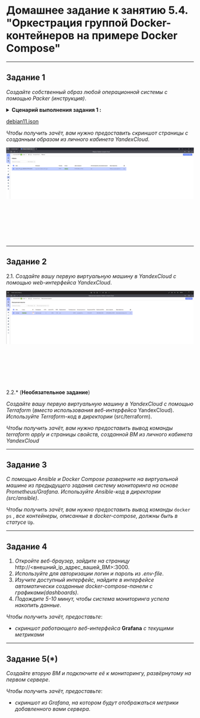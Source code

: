 # Домашнее задание к занятию 5.4. "Оркестрация группой Docker-контейнеров на примере Docker Compose"

***

## Задание 1

*Создайте собственный образ любой операционной системы  с помощью Packer (инструкция)*.

<details><summary><b>Сценарий выполнения задания 1 :</b></summary>

```shell
netology@deb11-vm1:~$ yc vpc network create --name network-vpc --labels my-label=netology --description "My network"
id: enpmmf5psu3cpo130b6m
folder_id: b1gpok0ichaplcklr1ve
created_at: "2023-05-25T15:51:22Z"
name: network-vpc
description: My network
labels:
  my-label: netology

netology@deb11-vm1:~$ yc vpc subnet create --name my-subnet-a --zone ru-central1-a --range 10.1.2.0/24 --network-net network-vpc --description "My-subnet"
ERROR: unknown flag: --network-net
netology@deb11-vm1:~$ yc vpc subnet create --name my-subnet-a --zone ru-central1-a --range 10.1.2.0/24 --network-name network-vpc --description "My-subnet"
id: e9b40kdedhfbrfndr94e
folder_id: b1gpok0ichaplcklr1ve
created_at: "2023-05-25T15:56:48Z"
name: my-subnet-a
description: My-subnet
network_id: enpmmf5psu3cpo130b6m
zone_id: ru-central1-a
v4_cidr_blocks:
  - 10.1.2.0/24

netology@deb11-vm1:~/yandex-cloud$ packer validate debian11.json
The configuration is valid.
netology@deb11-vm1:~/yandex-cloud$ sudo packer build debian11.json
yandex: output will be in this color.

==> yandex: Creating temporary RSA SSH key for instance...
==> yandex: Using as source image: fd89dg1rq7uqslc6eigm (name: "debian-11-v20230522", family: "debian-11")
==> yandex: Use provided subnet id e9b40kdedhfbrfndr94e
==> yandex: Creating disk...
==> yandex: Creating instance...
==> yandex: Waiting for instance with id fhmrntddebdhpsjqaeqe to become active...
    yandex: Detected instance IP: 158.160.102.137
==> yandex: Using SSH communicator to connect: 158.160.102.137
==> yandex: Waiting for SSH to become available...
==> yandex: Connected to SSH!
==> yandex: Provisioning with shell script: /tmp/packer-shell2379814482

...
==> yandex: Stopping instance...
==> yandex: Deleting instance...
    yandex: Instance has been deleted!
==> yandex: Creating image: debian-11-nginx-2023-05-27t10-29-37z
==> yandex: Waiting for image to complete...
==> yandex: Success image create...
==> yandex: Destroying boot disk...
    yandex: Disk has been deleted!
Build 'yandex' finished after 3 minutes 31 seconds.

==> Wait completed after 3 minutes 31 seconds

==> Builds finished. The artifacts of successful builds are:
--> yandex: A disk image was created: debian-11-nginx-2023-05-27t10-29-37z (id: fd8ies1oodo9sue03vih) with family name debian-web-server
netology@deb11-vm1:~/yandex-cloud$ yc compute image list
+----------------------+--------------------------------------+-------------------+----------------------+--------+
|          ID          |                 NAME                 |      FAMILY       |     PRODUCT IDS      | STATUS |
+----------------------+--------------------------------------+-------------------+----------------------+--------+
| fd8ies1oodo9sue03vih | debian-11-nginx-2023-05-27t10-29-37z | debian-web-server | f2eu5sakphet32oa2ss7 | READY  |
+----------------------+--------------------------------------+-------------------+----------------------+--------+

```
</details>

[debian11.json](./src/504/packer)

*Чтобы получить зачёт, вам нужно предоставить скриншот страницы с созданным образом из личного кабинета YandexCloud*.
<div style="width:auto ; height:250px">

![Screenshot](./screenshots/yc_50401.png)

</div>

***

## Задание 2

2.1. *Создайте вашу первую виртуальную машину в YandexCloud с помощью web-интерфейса YandexCloud*.

<div style="width:auto ; height:250px">

![Screenshot](./screenshots/yc_50402.png)

</div>

2.2.* (**Необязательное задание**)

*Создайте вашу первую виртуальную машину в YandexCloud с помощью Terraform* (*вместо использования веб-интерфейса* YandexCloud).   
*Используйте Terraform-код в директории* (src/terraform).

*Чтобы получить зачёт, вам нужно предоставить вывод команды terraform apply и страницы свойств, созданной ВМ из личного кабинета YandexCloud*

***

## Задание 3

*С помощью Ansible и Docker Compose разверните на виртуальной машине из предыдущего задания систему мониторинга на основе Prometheus/Grafana. Используйте Ansible-код в директории (src/ansible)*.

*Чтобы получить зачёт, вам нужно предоставить вывод команды* `docker ps` , *все контейнеры, описанные в docker-compose, должны быть в статусе* `Up`.

***

## Задание 4

1. *Откройте веб-браузер, зайдите на страницу* http://<внешний_ip_адрес_вашей_ВМ>:3000.
2. *Используйте для авторизации логин и пароль из .env-file*.
3. *Изучите доступный интерфейс, найдите в интерфейсе автоматически созданные docker-compose-панели с графиками(dashboards)*.
4. *Подождите 5-10 минут, чтобы система мониторинга успела накопить данные*.

*Чтобы получить зачёт, предоставьте*:

+ *скриншот работающего веб-интерфейса* **Grafana** *с текущими метриками*

***

## Задание 5(*)

*Создайте вторую ВМ и подключите её к мониторингу, развёрнутому на первом сервере*.

*Чтобы получить зачёт, предоставьте*:
 
+ *скриншот из Grafana, на котором будут отображаться метрики добавленного вами сервера*.
